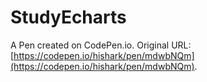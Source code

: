 # StudyEcharts

A Pen created on CodePen.io. Original URL: [https://codepen.io/hishark/pen/mdwbNQm](https://codepen.io/hishark/pen/mdwbNQm).


